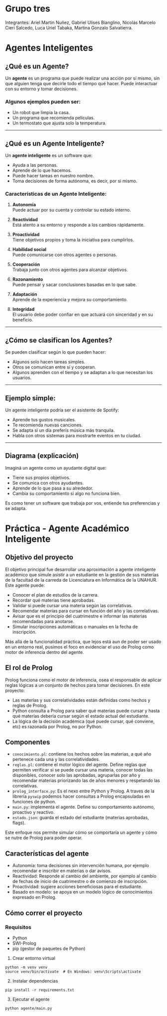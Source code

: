 # Grupo tres
Integrantes: Ariel Martin Nuñez, Gabriel Ulises Bianglino, Nicolás Marcelo Cieri Salcedo, Luca Uriel Tabaka, Martina Gonzalo Salvatierra.
# Agentes Inteligentes
## ¿Qué es un Agente?

Un **agente** es un programa que puede realizar una acción por sí mismo, sin que
alguien tenga que decirle todo el tiempo qué hacer. Puede interactuar con su
entorno y tomar decisiones.

### Algunos ejemplos pueden ser:

- Un robot que limpia la casa.
- Un programa que recomienda películas.
- Un termostato que ajusta solo la temperatura.

---

## ¿Qué es un Agente Inteligente?

Un **agente inteligente** es un software que:

- Ayuda a las personas.
- Aprende de lo que hacemos.
- Puede hacer tareas en nuestro nombre.
- Toma decisiones de forma autónoma, es decir, por si mismo.

### Características de un Agente Inteligente:

1. **Autonomía**  
   Puede actuar por su cuenta y controlar su estado interno.

2. **Reactividad**  
   Está atento a su entorno y responde a los cambios rápidamente.

3. **Proactividad**  
   Tiene objetivos propios y toma la iniciativa para cumplirlos.

4. **Habilidad social**  
   Puede comunicarse con otros agentes o personas.

5. **Cooperación**  
   Trabaja junto con otros agentes para alcanzar objetivos.

6. **Razonamiento**  
   Puede pensar y sacar conclusiones basadas en lo que sabe.

7. **Adaptación**  
   Aprende de la experiencia y mejora su comportamiento.

8. **Integridad**  
   El usuario debe poder confiar en que actuará con sinceridad y en su
   beneficio.

---

## ¿Cómo se clasifican los Agentes?

Se pueden clasificar según lo que pueden hacer:

- Algunos solo hacen tareas simples.
- Otros se comunican entre sí y cooperan.
- Algunos aprenden con el tiempo y se adaptan a lo que necesitan los usuarios.

---

## Ejemplo simple:

Un agente inteligente podría ser el asistente de Spotify:

- Aprende tus gustos musicales.
- Te recomienda nuevas canciones.
- Se adapta si un día preferís música más tranquila.
- Habla con otros sistemas para mostrarte eventos en tu ciudad.

---

## Diagrama (explicación)

Imaginá un agente como un ayudante digital que:

- Tiene sus propios objetivos.
- Se comunica con otros ayudantes.
- Aprende de lo que pasa a su alrededor.
- Cambia su comportamiento si algo no funciona bien.

Es como tener un software que trabaja por vos, entiende tus preferencias y se
adapta.

# Práctica - Agente Académico Inteligente

## Objetivo del proyecto

El objetivo principal fue desarrollar una aproximación a agente inteligente
académico que simule asistir a un estudiante en la gestión de sus materias de la
facultad de la carreda de Licenciatura en Informática de la UNAHUR. Este agente
puede:

- Conocer el plan de estudios de la carrera.
- Recordar qué materias tiene aprobadas.
- Validar si puede cursar una materia según las correlativas.
- Recomendar materias para cursar en función del año y las correlativas.
- Avisar que es el principio del cuatrimestre e informar las materias
  recomendadas para anotarse.
- Simular inscripciones automáticas o manuales en la fecha de inscripción.

Más allá de la funcionalidad práctica, que lejos está aun de poder ser usado en
un entorno real, pusimos el foco en evidenciar el uso de Prolog como motor de
inferencia dentro del agente.

## El rol de Prolog

Prolog funciona como el motor de inferencia, osea el responsable de aplicar
reglas lógicas a un conjunto de hechos para tomar decisiones. En este proyecto:

- Las materias y sus correlatividades están definidas como hechos y reglas de
  Prolog.
- Python consulta a Prolog para saber qué materias puede cursar y hasta qué
  materias debería cursar según el estado actual del estudiante.
- La lógica de la decisión académica (qué puede cursar, qué conviene, etc) es
  razonada por Prolog, no por Python.

## Componentes

- `conocimiento.pl`: contiene los hechos sobre las materias, a qué año pertenece
  cada una y las correlatividades.
- `reglas.pl`: contiene el motor lógico del agente. Define reglas que permiten
  verificar si se puede cursar una materia, conocer todas las disponibles,
  conocer solo las aprobadas, agruparlas por año y recomendar materias
  priorizando las de años menores y respetando las correlativas.
- `prolog_interface.py`: Es el nexo entre Python y Prolog. A traves de la
  librería `pyswip` podemos hacer consultas a Prolog encapsuladas en funciones
  de python.
- `main.py`: implementa el agente. Define su comportamiento autónomo, proactivo
  y reactivo.
- `estado.json`: guarda el estado del estudiante (materias aprobadas, flags).

Este enfoque nos permite simular cómo se comportaría un agente y cómo se nutre
de Prolog para poder operar.

## Características del agente

- Autonomía: toma decisiones sin intervención humana, por ejemplo recomendar e
  inscribir en materias o dar avisos.
- Reactividad: Responde al cambio del ambiente, por ejemplo al cambio de fechas
  de inicio de cuatrimestre o de comienzo de inscripción.
- Proactividad: sugiere acciones beneficiosas para el estudiante.
- Basado en modelo: se apoya en un modelo lógico de conocimientos expresado en
  Prolog.

## Cómo correr el proyecto

### Requisitos

- Python
- SWI-Prolog
- pip (gestor de paquetes de Python)

1. Crear entorno virtual

```
python -m venv venv
source venv/bin/activate  # En Windows: venv\Scripts\activate
```

2. Instalar dependencias

```
pip install -r requirements.txt
```

3. Ejecutar el agente

```
python agente/main.py
```
